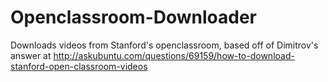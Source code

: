 # Openclassroom-Downloader
Downloads videos from Stanford's openclassroom, based off of Dimitrov's answer at http://askubuntu.com/questions/69159/how-to-download-stanford-open-classroom-videos
